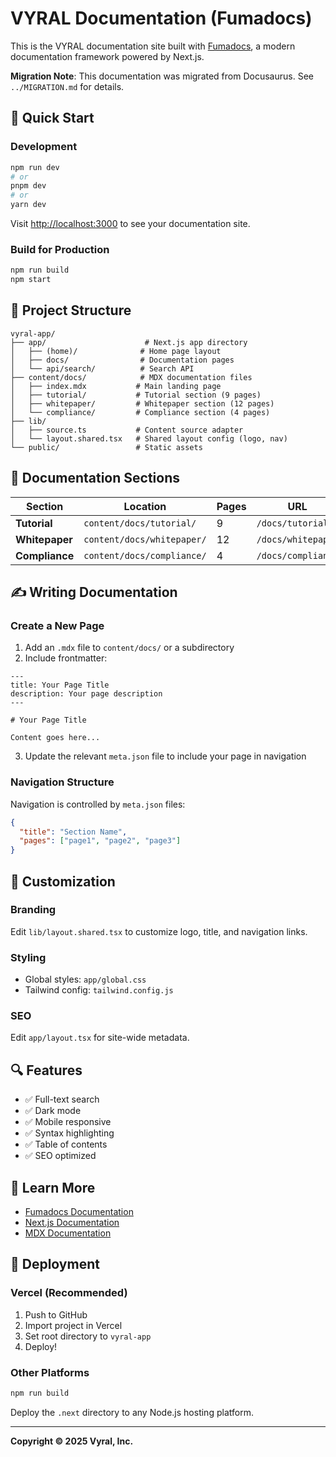# VYRAL Documentation (Fumadocs)

This is the VYRAL documentation site built with [Fumadocs](https://fumadocs.dev), a modern documentation framework powered by Next.js.

**Migration Note**: This documentation was migrated from Docusaurus. See `../MIGRATION.md` for details.

## 🚀 Quick Start

### Development

```bash
npm run dev
# or
pnpm dev
# or
yarn dev
```

Visit [http://localhost:3000](http://localhost:3000) to see your documentation site.

### Build for Production

```bash
npm run build
npm start
```

## 📁 Project Structure

```
vyral-app/
├── app/                      # Next.js app directory
│   ├── (home)/              # Home page layout
│   ├── docs/                # Documentation pages
│   └── api/search/          # Search API
├── content/docs/            # MDX documentation files
│   ├── index.mdx           # Main landing page
│   ├── tutorial/           # Tutorial section (9 pages)
│   ├── whitepaper/         # Whitepaper section (12 pages)
│   └── compliance/         # Compliance section (4 pages)
├── lib/
│   ├── source.ts           # Content source adapter
│   └── layout.shared.tsx   # Shared layout config (logo, nav)
└── public/                 # Static assets
```

## 📝 Documentation Sections

| Section | Location | Pages | URL |
|---------|----------|-------|-----|
| **Tutorial** | `content/docs/tutorial/` | 9 | `/docs/tutorial` |
| **Whitepaper** | `content/docs/whitepaper/` | 12 | `/docs/whitepaper` |
| **Compliance** | `content/docs/compliance/` | 4 | `/docs/compliance` |

## ✍️ Writing Documentation

### Create a New Page

1. Add an `.mdx` file to `content/docs/` or a subdirectory
2. Include frontmatter:

```mdx
---
title: Your Page Title
description: Your page description
---

# Your Page Title

Content goes here...
```

3. Update the relevant `meta.json` file to include your page in navigation

### Navigation Structure

Navigation is controlled by `meta.json` files:

```json
{
  "title": "Section Name",
  "pages": ["page1", "page2", "page3"]
}
```

## 🎨 Customization

### Branding
Edit `lib/layout.shared.tsx` to customize logo, title, and navigation links.

### Styling
- Global styles: `app/global.css`
- Tailwind config: `tailwind.config.js`

### SEO
Edit `app/layout.tsx` for site-wide metadata.

## 🔍 Features

- ✅ Full-text search
- ✅ Dark mode
- ✅ Mobile responsive
- ✅ Syntax highlighting
- ✅ Table of contents
- ✅ SEO optimized

## 📖 Learn More

- [Fumadocs Documentation](https://fumadocs.dev)
- [Next.js Documentation](https://nextjs.org/docs)
- [MDX Documentation](https://mdxjs.com)

## 🚢 Deployment

### Vercel (Recommended)
1. Push to GitHub
2. Import project in Vercel
3. Set root directory to `vyral-app`
4. Deploy!

### Other Platforms
```bash
npm run build
```
Deploy the `.next` directory to any Node.js hosting platform.

---

**Copyright © 2025 Vyral, Inc.**
